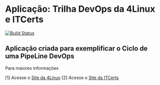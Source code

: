 # Aplicação: Trilha DevOps da 4Linux e ITCerts

<!-- Altere a Flag abaixo com sua URL do Travis -->
[![Build Status](https://travis-ci.org/leandrobsilva/DevOps-Essentials.svg?branch=master)](https://travis-ci.org/leandrobsilva/DevOps-Essentials)

## Aplicação criada para exemplificar o Ciclo de uma PipeLine DevOps

Para maiores informações

[1] Acesse o [Site da 4Linux](https://www.4linux.com.br/cursos/devops)
[2] Acesse o [Site da ITCerts](http://www.itcerts.com.br/devops/)

